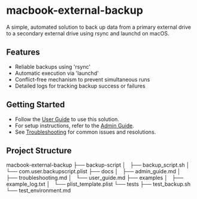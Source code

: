 # macbook-external-backup

A simple, automated solution to back up data from a primary external drive to a secondary external drive using rsync and launchd on macOS.

## Features
- Reliable backups using 'rsync'
- Automatic execution via 'launchd'
- Conflict-free mechanism to prevent simultaneous runs
- Detailed logs for tracking backup success or failures

## Getting Started
- Follow the [User Guide](docs/user_guide.md) to use this solution.
- For setup instructions, refer to the [Admin Guide](docs/admin_guide.md).
- See [Troubleshooting](docs/troubleshooting.md) for common issues and resolutions.

## Project Structure

macbook-external-backup
├── backup-script
│   ├── backup_script.sh
│   └── com.user.backupscript.plist
├── docs
│   ├── admin_guide.md
│   ├── troubleshooting.md
│   └── user_guide.md
├── examples
│   ├── example_log.txt
│   └── plist_template.plist
└── tests
    ├── test_backup.sh
    └── test_environment.md
